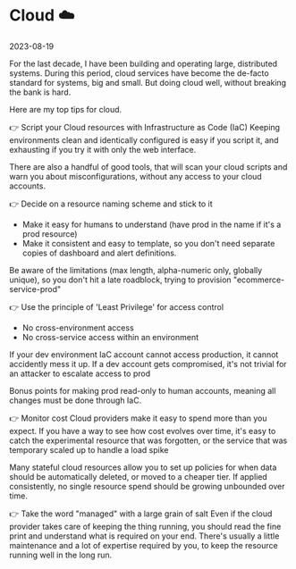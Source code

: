 # Cloud ☁️
2023-08-19

For the last decade, I have been building and operating large, distributed systems.
During this period, cloud services have become the de-facto standard for systems, big and small. But doing cloud well, without breaking the bank is hard.

Here are my top tips for cloud.

👉 Script your Cloud resources with Infrastructure as Code (IaC)
Keeping environments clean and identically configured is easy if you script it, and exhausting if you try it with only the web interface.

There are also a handful of good tools, that will scan your cloud scripts and warn you about misconfigurations, without any access to your cloud accounts.

👉 Decide on a resource naming scheme and stick to it
- Make it easy for humans to understand (have prod in the name if it's a prod resource)
- Make it consistent and easy to template, so you don't need separate copies of dashboard and alert definitions.

Be aware of the limitations (max length, alpha-numeric only, globally unique), so you don't hit a late roadblock, trying to provision "ecommerce-service-prod"

👉 Use the principle of 'Least Privilege' for access control
- No cross-environment access
- No cross-service access within an environment

If your dev environment IaC account cannot access production, it cannot accidently mess it up.
If a dev account gets compromised, it's not trivial for an attacker to escalate access to prod

Bonus points for making prod read-only to human accounts, meaning all changes must be done through IaC.

👉 Monitor cost
Cloud providers make it easy to spend more than you expect.
If you have a way to see how cost evolves over time, it's easy to catch the experimental resource that was forgotten, or the service that was temporary scaled up to handle a load spike

Many stateful cloud resources allow you to set up policies for when data should be automatically deleted, or moved to a cheaper tier. If applied consistently, no single resource spend should be growing unbounded over time. 

👉 Take the word "managed" with a large grain of salt
Even if the cloud provider takes care of keeping the thing running, you should read the fine print and understand what is required on your end. There's usually a little maintenance and a lot of expertise required by you, to keep the resource running well in the long run.